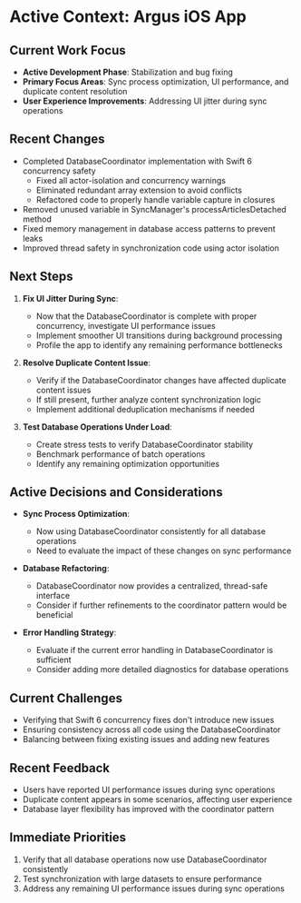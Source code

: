 # Active Context: Argus iOS App

## Current Work Focus
- **Active Development Phase**: Stabilization and bug fixing
- **Primary Focus Areas**: Sync process optimization, UI performance, and duplicate content resolution
- **User Experience Improvements**: Addressing UI jitter during sync operations

## Recent Changes
- Completed DatabaseCoordinator implementation with Swift 6 concurrency safety
  - Fixed all actor-isolation and concurrency warnings
  - Eliminated redundant array extension to avoid conflicts
  - Refactored code to properly handle variable capture in closures
- Removed unused variable in SyncManager's processArticlesDetached method
- Fixed memory management in database access patterns to prevent leaks
- Improved thread safety in synchronization code using actor isolation

## Next Steps
1. **Fix UI Jitter During Sync**:
   - Now that the DatabaseCoordinator is complete with proper concurrency, investigate UI performance issues
   - Implement smoother UI transitions during background processing
   - Profile the app to identify any remaining performance bottlenecks

2. **Resolve Duplicate Content Issue**:
   - Verify if the DatabaseCoordinator changes have affected duplicate content issues
   - If still present, further analyze content synchronization logic
   - Implement additional deduplication mechanisms if needed

3. **Test Database Operations Under Load**:
   - Create stress tests to verify DatabaseCoordinator stability
   - Benchmark performance of batch operations
   - Identify any remaining optimization opportunities

## Active Decisions and Considerations
- **Sync Process Optimization**: 
  - Now using DatabaseCoordinator consistently for all database operations
  - Need to evaluate the impact of these changes on sync performance

- **Database Refactoring**: 
  - DatabaseCoordinator now provides a centralized, thread-safe interface
  - Consider if further refinements to the coordinator pattern would be beneficial

- **Error Handling Strategy**: 
  - Evaluate if the current error handling in DatabaseCoordinator is sufficient
  - Consider adding more detailed diagnostics for database operations

## Current Challenges
- Verifying that Swift 6 concurrency fixes don't introduce new issues
- Ensuring consistency across all code using the DatabaseCoordinator
- Balancing between fixing existing issues and adding new features

## Recent Feedback
- Users have reported UI performance issues during sync operations
- Duplicate content appears in some scenarios, affecting user experience
- Database layer flexibility has improved with the coordinator pattern

## Immediate Priorities
1. Verify that all database operations now use DatabaseCoordinator consistently
2. Test synchronization with large datasets to ensure performance
3. Address any remaining UI performance issues during sync operations
